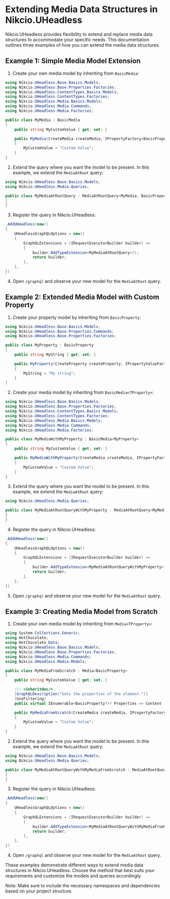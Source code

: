 # Extending Media Data Structures in Nikcio.UHeadless

Nikcio.UHeadless provides flexibility to extend and replace media data structures to accommodate your specific needs. This documentation outlines three examples of how you can extend the media data structures.

## Example 1: Simple Media Model Extension

1. Create your own media model by inheriting from `BasicMedia`:

```csharp
using Nikcio.UHeadless.Base.Basics.Models;
using Nikcio.UHeadless.Base.Properties.Factories;
using Nikcio.UHeadless.ContentTypes.Basics.Models;
using Nikcio.UHeadless.ContentTypes.Factories;
using Nikcio.UHeadless.Media.Basics.Models;
using Nikcio.UHeadless.Media.Commands;
using Nikcio.UHeadless.Media.Factories;

public class MyMedia : BasicMedia
{
    public string MyCustomValue { get; set; }

    public MyMedia(CreateMedia createMedia, IPropertyFactory<BasicProperty> propertyFactory, IContentTypeFactory<BasicContentType> contentTypeFactory, IMediaFactory<BasicMedia<BasicProperty, BasicContentType>, BasicProperty> mediaFactory) : base(createMedia, propertyFactory, contentTypeFactory, mediaFactory)
    {
        MyCustomValue = "Custom Value";
    }
}
```

2. Extend the query where you want the model to be present. In this example, we extend the `MediaAtRoot` query:

```csharp
using Nikcio.UHeadless.Base.Basics.Models;
using Nikcio.UHeadless.Media.Queries;

public class MyMediaAtRootQuery : MediaAtRootQuery<MyMedia, BasicProperty>
{
}
```

3. Register the query in Nikcio.UHeadless:

```csharp
.AddUHeadless(new()
{
    UHeadlessGraphQLOptions = new()
    {
        GraphQLExtensions = (IRequestExecutorBuilder builder) =>
        {
            builder.AddTypeExtension<MyMediaAtRootQuery>();
            return builder;
        },
    },
})
```

4. Open `/graphql` and observe your new model for the `MediaAtRoot` query.

## Example 2: Extended Media Model with Custom Property

1. Create your property model by inheriting from `BasicProperty`:

```csharp
using Nikcio.UHeadless.Base.Basics.Models;
using Nikcio.UHeadless.Base.Properties.Commands;
using Nikcio.UHeadless.Base.Properties.Factories;

public class MyProperty : BasicProperty
{
    public string MyString { get; set; }

    public MyProperty(CreateProperty createProperty, IPropertyValueFactory propertyValueFactory) : base(createProperty, propertyValueFactory)
    {
        MyString = "My string";
    }
}
```

2. Create your media model by inheriting from `BasicMedia<TProperty>`:

```csharp
using Nikcio.UHeadless.Base.Basics.Models;
using Nikcio.UHeadless.Base.Properties.Factories;
using Nikcio.UHeadless.ContentTypes.Basics.Models;
using Nikcio.UHeadless.ContentTypes.Factories;
using Nikcio.UHeadless.Media.Basics.Models;
using Nikcio.UHeadless.Media.Commands;
using Nikcio.UHeadless.Media.Factories;

public class MyMediaWithMyProperty : BasicMedia<MyProperty>
{
    public string MyCustomValue { get; set; }

    public MyMediaWithMyProperty(CreateMedia createMedia, IPropertyFactory<MyProperty> propertyFactory, IContentTypeFactory<BasicContentType> contentTypeFactory, IMediaFactory<BasicMedia<BasicProperty, BasicContentType>, BasicProperty> mediaFactory) : base(createMedia, propertyFactory, contentTypeFactory, mediaFactory)
    {
        MyCustomValue = "Custom Value";
    }
}
```

3. Extend the query where you want the model to be present. In this example, we extend the `MediaAtRoot` query:

```csharp
using Nikcio.UHeadless.Media.Queries;

public class MyMediaAtRootQueryWithMyProperty : MediaAtRootQuery<MyMediaWithMyProperty, MyProperty>
{
}
```

4. Register the query in Nikcio.UHeadless:

```csharp
.AddUHeadless(new()
{
    UHeadlessGraphQLOptions = new()
    {
        GraphQLExtensions = (IRequestExecutorBuilder builder) =>
        {
            builder.AddTypeExtension<MyMediaAtRootQueryWithMyProperty>();
            return builder;
        },
    },
})
```

5. Open `/graphql` and observe your new model for the `MediaAtRoot` query.

## Example 3: Creating Media Model from Scratch

1. Create your own media model by inheriting from `Media<TProperty>`:

```csharp
using System.Collections.Generic;
using HotChocolate;
using HotChocolate.Data;
using Nikcio.UHeadless.Base.Basics.Models;
using Nikcio.UHeadless.Base.Properties.Factories;
using Nikcio.UHeadless.Media.Commands;
using Nikcio.UHeadless.Media.Models;

public class MyMediaFromScratch : Media<BasicProperty>
{
    public string MyCustomValue { get; set; }

    /// <inheritdoc/>
    [GraphQLDescription("Gets the properties of the element.")]
    [UseFiltering]
    public virtual IEnumerable<BasicProperty?>? Properties => Content != null ? PropertyFactory.CreateProperties(Content, Culture, Segment, Fallback) : default;

    public MyMediaFromScratch(CreateMedia createMedia, IPropertyFactory<BasicProperty> propertyFactory) : base(createMedia, propertyFactory)
    {
        MyCustomValue = "Custom Value";
    }
}
```

2. Extend the query where you want the model to be present. In this example, we extend the `MediaAtRoot` query:

```csharp
using Nikcio.UHeadless.Base.Basics.Models;
using Nikcio.UHeadless.Media.Queries;

public class MyMediaAtRootQueryWithMyMediaFromScratch : MediaAtRootQuery<MyMediaFromScratch, BasicProperty>
{
}
```

3. Register the query in Nikcio.UHeadless:

```csharp
.AddUHeadless(new()
{
    UHeadlessGraphQLOptions = new()
    {
        GraphQLExtensions = (IRequestExecutorBuilder builder) =>
        {
            builder.AddTypeExtension<MyMediaAtRootQueryWithMyMediaFromScratch>();
            return builder;
        },
    },
})
```

4. Open `/graphql` and observe your new model for the `MediaAtRoot` query.

These examples demonstrate different ways to extend media data structures in Nikcio.UHeadless. Choose the method that best suits your requirements and customize the models and queries accordingly.

Note: Make sure to include the necessary namespaces and dependencies based on your project structure.
